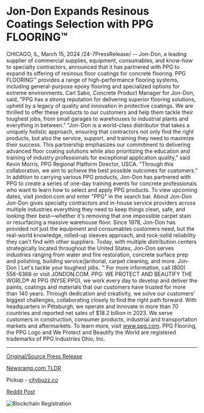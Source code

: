 # Jon-Don Expands Resinous Coatings Selection with PPG FLOORING™

CHICAGO, IL, March 15, 2024 /24-7PressRelease/ -- Jon-Don, a leading supplier of commercial supplies, equipment, consumables, and know-how to specialty contractors, announced that it has partnered with PPG to expand its offering of resinous floor coatings for concrete flooring.  PPG FLOORING™ provides a range of high-performance flooring systems, including general-purpose epoxy flooring and specialized options for extreme environments.  Carl Sabo, Concrete Product Manager for Jon-Don, said, "PPG has a strong reputation for delivering superior flooring solutions, upheld by a legacy of quality and innovation in protective coatings. We are thrilled to offer these products to our customers and help them tackle their toughest jobs, from small garages to warehouses to industrial plants and everything in between."  "Jon-Don is a world-class distributor that takes a uniquely holistic approach, ensuring that contractors not only find the right products, but also the service, support, and training they need to maximize their success. This partnership emphasizes our commitment to delivering advanced floor coating solutions while also prioritizing the education and training of industry professionals for exceptional application quality," said Kevin Morris, PPG Regional Platform Director, USCA. "Through this collaboration, we aim to achieve the best possible outcomes for customers."  In addition to carrying various PPG products, Jon-Don has partnered with PPG to create a series of one-day training events for concrete professionals who want to learn how to select and apply PPG products. To view upcoming dates, visit jondon.com and enter "PPG" in the search bar.  About Jon-Don Jon-Don gives specialty contractors and in-house service providers across multiple industries everything they need to keep things clean, safe, and looking their best—whether it's removing that one impossible carpet stain or resurfacing a massive warehouse floor. Since 1978, Jon-Don has provided not just the equipment and consumables customers need, but the real-world knowledge, rolled-up sleeves approach, and rock-solid reliability they can't find with other suppliers. Today, with multiple distribution centers strategically located throughout the United States, Jon-Don serves industries ranging from water and fire restoration, concrete surface prep and polishing, building service/janitorial, carpet cleaning, and more.  Jon-Don | Let's tackle your toughest jobs. ™  For more information, call (800) 556-6366 or visit JONDON.COM.  PPG: WE PROTECT AND BEAUTIFY THE WORLD® At PPG (NYSE:PPG), we work every day to develop and deliver the paints, coatings and materials that our customers have trusted for more than 140 years. Through dedication and creativity, we solve our customers' biggest challenges, collaborating closely to find the right path forward. With headquarters in Pittsburgh, we operate and innovate in more than 70 countries and reported net sales of $18.2 billion in 2023. We serve customers in construction, consumer products, industrial and transportation markets and aftermarkets. To learn more, visit www.ppg.com.  PPG Flooring, the PPG Logo and We Protect and Beautify the World are registered trademarks of PPG Industries Ohio, Inc. 

---

[Original/Source Press Release](https://www.24-7pressrelease.com/press-release/509241/jon-don-expands-resinous-coatings-selection-with-ppg-flooring)
                    

[Newsramp.com TLDR](https://newsramp.com/curated-news/jon-don-partners-with-ppg-to-expand-offering-of-resinous-floor-coatings/390c461a13ca3fbe912e6058732cc93a) 


Pickup - [citybuzz.co](https://citybuzz.co/2024/03/15/jon-don-expands-flooring-solutions-with-ppg-partnership)
 



[Reddit Post](https://www.reddit.com/r/newsramp/comments/1bf861p/jondon_partners_with_ppg_to_expand_offering_of/) 



![Blockchain Registration](https://cdn.newsramp.app/24-7PressRelease/qrcode/243/15/pearI4kn.webp)